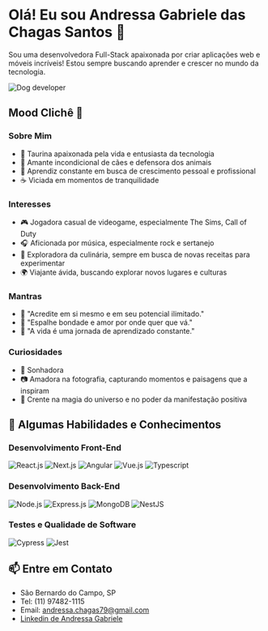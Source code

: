 # Olá! Eu sou Andressa Gabriele das Chagas Santos 👋
Sou uma desenvolvedora Full-Stack apaixonada por criar aplicações web e móveis incríveis! Estou sempre buscando aprender e crescer no mundo da tecnologia.

![Dog developer](https://media.giphy.com/media/SwImQhtiNA7io/giphy.gif)

## Mood Clichê 🌈

### Sobre Mim
- 🌼 Taurina apaixonada pela vida e entusiasta da tecnologia
- 🐶 Amante incondicional de cães e defensora dos animais
- 🌱 Aprendiz constante em busca de crescimento pessoal e profissional
- ☕ Viciada em momentos de tranquilidade

### Interesses
- 🎮 Jogadora casual de videogame, especialmente The Sims, Call of Duty
- 🎧 Aficionada por música, especialmente rock e sertanejo
- 🍳 Exploradora da culinária, sempre em busca de novas receitas para experimentar
- 🌍 Viajante ávida, buscando explorar novos lugares e culturas

### Mantras
- 🌟 "Acredite em si mesmo e em seu potencial ilimitado."
- 🌈 "Espalhe bondade e amor por onde quer que vá."
- 🌱 "A vida é uma jornada de aprendizado constante."

### Curiosidades
- 🚀 Sonhadora
- 📷 Amadora na fotografia, capturando momentos e paisagens que a inspiram
- 🌟 Crente na magia do universo e no poder da manifestação positiva          

## 🚀 Algumas Habilidades e Conhecimentos

### Desenvolvimento Front-End
![React.js](https://skillicons.dev/icons?i=react)
![Next.js](https://skillicons.dev/icons?i=nextjs)
![Angular](https://skillicons.dev/icons?i=angular)
![Vue.js](https://skillicons.dev/icons?i=vue)
![Typescript](https://skillicons.dev/icons?i=ts)


### Desenvolvimento Back-End
![Node.js](https://skillicons.dev/icons?i=nodejs)
![Express.js](https://skillicons.dev/icons?i=express)
![MongoDB](https://skillicons.dev/icons?i=mongodb)
![NestJS](https://skillicons.dev/icons?i=nestjs)

### Testes e Qualidade de Software
![Cypress](https://skillicons.dev/icons?i=cypress)
![Jest](https://skillicons.dev/icons?i=jest)

## 📫 Entre em Contato

- São Bernardo do Campo, SP
- Tel: (11) 97482-1115
- Email: andressa.chagas79@gmail.com
- [Linkedin de Andressa Gabriele](https://www.linkedin.com/in/andressa-gabriele/)

